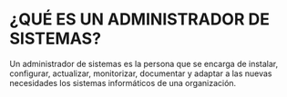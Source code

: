 # ¿QUÉ ES UN ADMINISTRADOR DE SISTEMAS?

Un administrador de sistemas es la persona que se encarga de instalar, configurar, actualizar, monitorizar, documentar y adaptar a las nuevas necesidades los sistemas informáticos de una organización.
